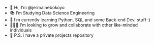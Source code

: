 - 👋 Hi, I’m @jermainebokoyo
- 📚 I’m Studying Data Science Engineering
- 🌱 I’m currently learning Python, SQL and some Back-end Dev. stuff :)
- 👨🏾‍💻 I’m looking to grow and collaborate with other like-minded individuals
- 👀 P.S. i have a private projects repository
